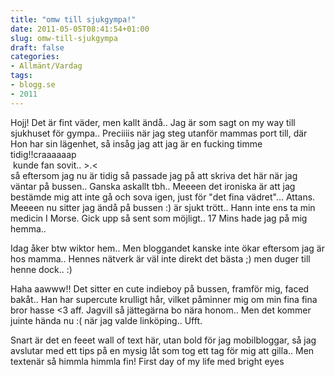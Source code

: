 ```yaml
---
title: "omw till sjukgympa!"
date: 2011-05-05T08:41:54+01:00
slug: omw-till-sjukgympa
draft: false
categories:
- Allmänt/Vardag
tags:
- blogg.se
- 2011
---
```

Hojj! Det är fint väder, men kallt ändå.. Jag är som sagt on my way till sjukhuset för gympa.. Preciiiis när jag steg utanför mammas port till, där Hon har sin lägenhet, så insåg jag att jag är en fucking timme tidig!!craaaaaap  
 kunde fan sovit.. >.<  
så eftersom jag nu är tidig så passade jag på att skriva det här när jag väntar på bussen.. Ganska askallt tbh.. Meeeen det ironiska är att jag bestämde mig att inte gå och sova igen, just för "det fina vädret"... Attans. Meeeen nu sitter jag ändå på bussen :) är sjukt trött.. Hann inte ens ta min medicin I Morse. Gick upp så sent som möjligt.. 17 Mins hade jag på mig hemma..  
  
Idag åker btw wiktor hem.. Men bloggandet kanske inte ökar eftersom jag är hos mamma.. Hennes nätverk är väl inte direkt det bästa ;) men duger till henne dock.. :)  
  
Haha aawww!! Det sitter en cute indieboy på bussen, framför mig, faced bakåt.. Han har supercute krulligt hår, vilket påminner mig om min fina fina bror hasse <3 aff. Jagvill så jättegärna bo nära honom.. Men det kommer juinte hända nu :( när jag valde linköping.. Ufft.  
  
  
Snart är det en feeet wall of text här, utan bold för jag mobilbloggar, så jag avslutar med ett tips på en mysig låt som tog ett tag för mig att gilla.. Men textenär så himmla himmla fin! First day of my life med bright eyes
